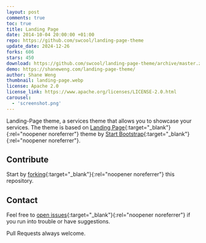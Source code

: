 ```yaml
---
layout: post
comments: true
toc: true
title: Landing Page
date: 2014-10-04 20:00:00 +01:00
repo: https://github.com/swcool/landing-page-theme
update_date: 2024-12-26
forks: 606
stars: 450
download: https://github.com/swcool/landing-page-theme/archive/master.zip
demo: https://shaneweng.com/landing-page-theme/
author: Shane Weng
thumbnail: landing-page.webp
license: Apache 2.0
license_link: https://www.apache.org/licenses/LICENSE-2.0.html
carousel:
  - 'screenshot.png'
---
```


Landing-Page theme, a services theme that allows you to showcase your services. The theme is based on [Landing Page](https://startbootstrap.com/templates/landing-page/){:target="_blank"}{:rel="noopener noreferrer"} theme by [Start Bootstrap](https://startbootstrap.com/){:target="_blank"}{:rel="noopener noreferrer"}.

## Contribute

Start by [forking](https://github.com/swcool/landing-page-theme/fork){:target="_blank"}{:rel="noopener noreferrer"} this repository.

## Contact

Feel free to [open issues](https://github.com/swcool/landing-page-theme/issues/new){:target="_blank"}{:rel="noopener noreferrer"} if you run into trouble or have suggestions.

Pull Requests always welcome.
